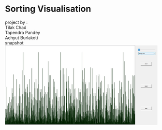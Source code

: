 # Sorting Visualisation
project by :\
Tilak Chad\
Tapendra Pandey\
Achyut Burlakoti\
snapshot\
![alt tag](https://github.com/AchyutBurlakoti/SortingVisualisation/blob/master/sorting.jpg)
